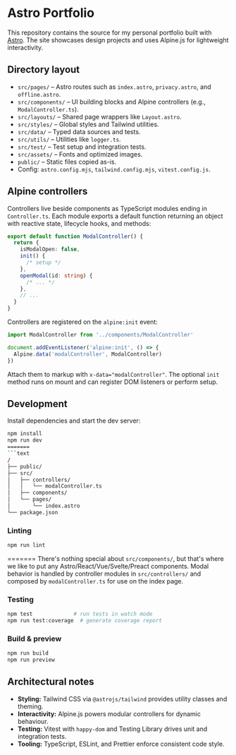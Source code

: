 # Astro Portfolio

This repository contains the source for my personal portfolio built with [Astro](https://astro.build). The site showcases design projects and uses Alpine.js for lightweight interactivity.

## Directory layout

- `src/pages/` – Astro routes such as `index.astro`, `privacy.astro`, and `offline.astro`.
- `src/components/` – UI building blocks and Alpine controllers (e.g., `ModalController.ts`).
- `src/layouts/` – Shared page wrappers like `Layout.astro`.
- `src/styles/` – Global styles and Tailwind utilities.
- `src/data/` – Typed data sources and tests.
- `src/utils/` – Utilities like `logger.ts`.
- `src/test/` – Test setup and integration tests.
- `src/assets/` – Fonts and optimized images.
- `public/` – Static files copied as-is.
- Config: `astro.config.mjs`, `tailwind.config.mjs`, `vitest.config.js`.

## Alpine controllers

Controllers live beside components as TypeScript modules ending in `Controller.ts`. Each module exports a default function returning an object with reactive state, lifecycle hooks, and methods:

```ts
export default function ModalController() {
  return {
    isModalOpen: false,
    init() {
      /* setup */
    },
    openModal(id: string) {
      /* ... */
    },
    // ...
  }
}
```

Controllers are registered on the `alpine:init` event:

```js
import ModalController from '../components/ModalController'

document.addEventListener('alpine:init', () => {
  Alpine.data('modalController', ModalController)
})
```

Attach them to markup with `x-data="modalController"`. The optional `init` method runs on mount and can register DOM listeners or perform setup.


## Development

Install dependencies and start the dev server:

```bash
npm install
npm run dev
=======
```text
/
├── public/
├── src/
│   ├── controllers/
│   │   └── modalController.ts
│   ├── components/
│   └── pages/
│       └── index.astro
└── package.json
```

### Linting

```bash
npm run lint
```
=======
There's nothing special about `src/components/`, but that's where we like to put any Astro/React/Vue/Svelte/Preact components. Modal behavior is handled by controller modules in `src/controllers/` and composed by `modalController.ts` for use on the index page.


### Testing

```bash
npm test             # run tests in watch mode
npm run test:coverage  # generate coverage report
```

### Build & preview

```bash
npm run build
npm run preview
```

## Architectural notes

- **Styling:** Tailwind CSS via `@astrojs/tailwind` provides utility classes and theming.
- **Interactivity:** Alpine.js powers modular controllers for dynamic behaviour.
- **Testing:** Vitest with `happy-dom` and Testing Library drives unit and integration tests.
- **Tooling:** TypeScript, ESLint, and Prettier enforce consistent code style.
